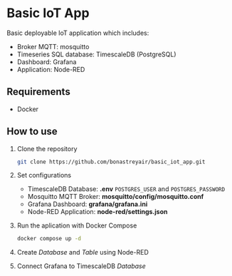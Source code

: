 # Basic IoT App

Basic deployable IoT application which includes:

- Broker MQTT: mosquitto
- Timeseries SQL database: TimescaleDB (PostgreSQL)
- Dashboard: Grafana
- Application: Node-RED

## Requirements

- Docker

## How to use

1. Clone the repository

    ```bash
    git clone https://github.com/bonastreyair/basic_iot_app.git
    ```

2. Set configurations

    - TimescaleDB Database: **.env** `POSTGRES_USER` and `POSTGRES_PASSWORD`
    - Mosquitto MQTT Broker: **mosquitto/config/mosquitto.conf**
    - Grafana Dashboard: **grafana/grafana.ini**
    - Node-RED Application: **node-red/settings.json**

3. Run the aplication with Docker Compose

    ```bash
    docker compose up -d
    ```

4. Create _Database_ and _Table_ using Node-RED

5. Connect Grafana to TimescaleDB _Database_
